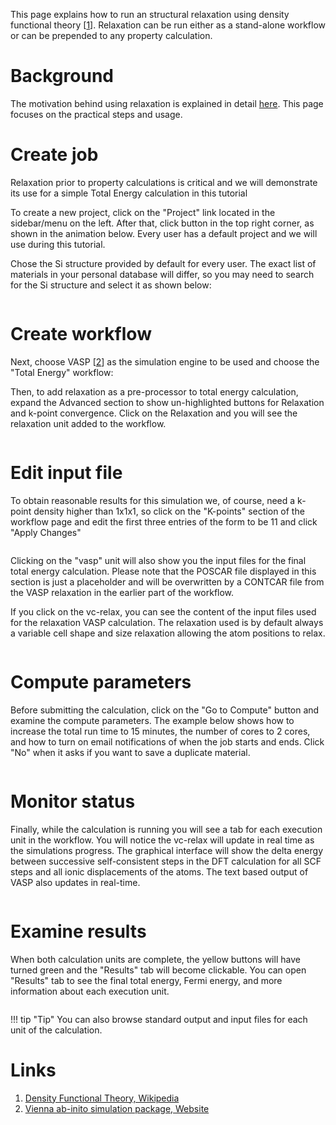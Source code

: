 <!-- by MH -->

This page explains how to run an structural relaxation using density functional theory [[1](#links)]. Relaxation can be run either as a stand-alone workflow or can be prepended to any property calculation.

# Background

The motivation behind using relaxation is explained in detail [here](../../workflows/addons/structural-relaxation.md). This page focuses on the practical steps and usage.

# Create job

Relaxation prior to property calculations is critical and we will demonstrate its use for a simple Total Energy calculation in this tutorial

To create a new project, click on the "Project" link located in the sidebar/menu on the left. After that, click <i class="zmdi zmdi-plus-circle zmdi-hc-border"></i> button in the top right corner, as shown in the animation below. Every user has a default project and we will use during this tutorial.

Chose the Si structure provided by default for every user. The exact list of materials in your personal database will differ, so you may need to search for the Si structure and select it as shown below:

<img data-gifffer="/images/tutorials/RelaxStep1.gif" />

# Create workflow

Next, choose VASP [[2](#links)] as the simulation engine to be used and choose the "Total Energy" workflow:

Then, to add relaxation as a pre-processor to total energy calculation, expand the <i class="zmdi zmdi-plus-circle zmdi-hc-border"></i> Advanced section to show un-highlighted buttons for Relaxation and k-point convergence. Click on the Relaxation and you will see the relaxation unit added to the workflow.

<img data-gifffer="/images/tutorials/RelaxStep2.gif" />

# Edit input file

To obtain reasonable results for this simulation we, of course, need a k-point density higher than 1x1x1, so click on the "K-points" section of the workflow page and edit the first three entries of the form to be 11 and click "Apply Changes"

<img data-gifffer="/images/tutorials/RelaxStep3.gif" />

Clicking on the "vasp" unit will also show you the input files for the final total energy calculation. Please note that the POSCAR file displayed in this section is just a placeholder and will be overwritten by a CONTCAR file from the VASP relaxation in the earlier part of the workflow.

If you click on the vc-relax, you can see the content of the input files used for the relaxation VASP calculation. The relaxation used is by default always a variable cell shape and size relaxation allowing the atom positions to relax.

<img data-gifffer="/images/tutorials/RelaxStep4.gif" />

# Compute parameters

Before submitting the calculation, click on the "Go to Compute" button and examine the compute parameters. The example below shows how to increase the total run time to 15 minutes, the number of cores to 2 cores, and how to turn on email notifications of when the job starts and ends. Click "No" when it asks if you want to save a duplicate material.

<img data-gifffer="/images/tutorials/RelaxStep5.gif" />

# Monitor status

Finally, while the calculation is running you will see a tab for each execution unit in the workflow. You will notice the vc-relax will update in real time as the simulations progress. The graphical interface will show the delta energy between successive self-consistent steps in the DFT calculation for all SCF steps and all ionic displacements of the atoms. The text based output of VASP also updates in real-time.

<img data-gifffer="/images/tutorials/RelaxStep6.gif" />

# Examine results

When both calculation units are complete, the yellow buttons will have turned green and the "Results" tab will become clickable. You can open "Results" tab to see the final total energy, Fermi energy, and more information about each execution unit.

<img data-gifffer="/images/tutorials/RelaxStep7.gif" />

!!! tip "Tip"
    You can also browse standard output and input files for each unit of the calculation.

# Links

1. [Density Functional Theory, Wikipedia](https://en.wikipedia.org/wiki/Density_functional_theory)
2. [Vienna ab-inito simulation package, Website](https://www.vasp.at/)
